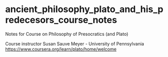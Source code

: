 # ancient_philosophy_plato_and_his_predecesors_course_notes
Notes for Course on Philosophy of Presocratics (and Plato)

Course instructor Susan Sauve Meyer - University of Pennsylvania
https://www.coursera.org/learn/plato/home/welcome
